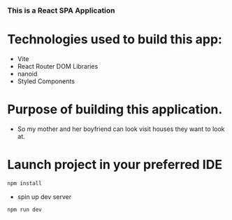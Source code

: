 ### This is a React SPA Application

# Technologies used to build this app:

- Vite
- React Router DOM Libraries
- nanoid
- Styled Components

# Purpose of building this application.

- So my mother and her boyfriend can look visit houses they want to look at.

# Launch project in your preferred IDE

```sh
npm install
```

- spin up dev server

```sh
npm run dev
```

